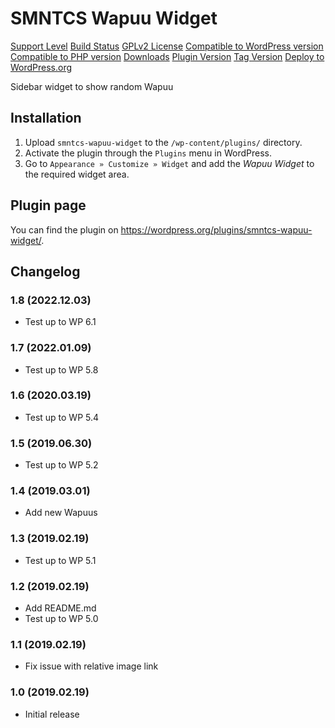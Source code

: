 # SMNTCS Wapuu Widget

[Support Level](https://img.shields.io/badge/support-active-green.svg)
[Build Status](https://github.com/nielslange/smntcs-wapuu-widget/actions/workflows/test.yml/badge.svg)
[GPLv2 License](https://img.shields.io/github/license/nielslange/smntcs-wapuu-widget.svg)
[Compatible to WordPress version](https://plugintests.com/plugins/smntcs-wapuu-widget/wp-badge.svg)
[Compatible to PHP version](https://plugintests.com/plugins/smntcs-wapuu-widget/php-badge.svg)
[Downloads](https://img.shields.io/wordpress/plugin/dt/smntcs-wapuu-widget.svg)
[Plugin Version](https://img.shields.io/wordpress/plugin/v/smntcs-wapuu-widget.svg)
[Tag Version](https://img.shields.io/github/tag/nielslange/smntcs-wapuu-widget.svg)
[Deploy to WordPress.org](https://github.com/nielslange/smntcs-wapuu-widget/workflows/Deploy%20to%20WordPress.org/badge.svg)

Sidebar widget to show random Wapuu

## Installation

1. Upload `smntcs-wapuu-widget` to the `/wp-content/plugins/` directory.
2. Activate the plugin through the `Plugins` menu in WordPress.
3. Go to `Appearance » Customize » Widget` and add the _Wapuu Widget_ to the required widget area.

## Plugin page

You can find the plugin on https://wordpress.org/plugins/smntcs-wapuu-widget/.

## Changelog

### 1.8 (2022.12.03)

- Test up to WP 6.1

### 1.7 (2022.01.09)

- Test up to WP 5.8

### 1.6 (2020.03.19)

- Test up to WP 5.4

### 1.5 (2019.06.30)

- Test up to WP 5.2

### 1.4 (2019.03.01)

- Add new Wapuus

### 1.3 (2019.02.19)

- Test up to WP 5.1

### 1.2 (2019.02.19)

- Add README.md
- Test up to WP 5.0

### 1.1 (2019.02.19)

- Fix issue with relative image link

### 1.0 (2019.02.19)

- Initial release
